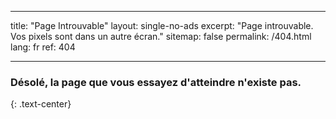 * * *

title: "Page Introuvable" layout: single-no-ads excerpt: "Page introuvable. Vos pixels sont dans un autre écran." sitemap: false permalink: /404.html lang: fr ref: 404

* * *

### Désolé, la page que vous essayez d'atteindre n'existe pas.

{: .text-center}